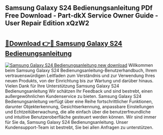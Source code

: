 ## Samsung Galaxy S24 Bedienungsanleitung PDf Free Download - Part-dkX Service Owner Guide - User Repair Edition xQzW2

# <h2><a href="http://df2y75.blite.top/?on=Samsung+Galaxy+S24+Bedienungsanleitung">🔗Download 👉🔴 Samsung Galaxy S24 Bedienungsanleitung</a></h2>

[![Samsung Galaxy S24 Bedienungsanleitung new download](https://i.imgur.com/lujVjoI.png)](http://df2y75.blite.top/?on=Samsung+Galaxy+S24+Bedienungsanleitung)
Willkommen beim Samsung Galaxy S24 Bedienungsanleitung-Benutzerhandbuch, Ihrem vertrauenswürdigen Leitfaden zum Verständnis und zur Verwendung Ihres neuen Produkts, von der Einrichtung bis zur Wartung und darüber hinaus. Vielen Dank für Ihre Unterstützung Samsung Galaxy S24 Bedienungsanleitung Wir schätzen Ihr Feedback und sind bestrebt, einen außergewöhnlichen Kundenservice zu bieten. Samsung Galaxy S24 Bedienungsanleitung verfügt über eine Reihe fortschrittlicher Funktionen, darunter Objekterkennung, Gesichtserkennung, anpassbare Einstellungen und Echtzeitüberwachung, die alle einfach über die benutzerfreundliche und intuitive Benutzeroberfläche gesteuert werden können. Wir sind immer für Sie da, Samsung Galaxy S24 Bedienungsanleitung. Unser Kundensupport-Team ist bestrebt, Sie bei allen Anfragen zu unterstützen.
